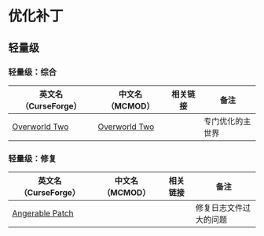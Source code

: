 # 优化补丁

## 轻量级

### 轻量级：综合

| 英文名（CurseForge）                                                        | 中文名（MCMOD）                                       | 相关链接 | 备注             |
| --------------------------------------------------------------------------- | ----------------------------------------------------- | -------- | ---------------- |
| [Overworld Two](https://www.curseforge.com/minecraft/mc-mods/overworld-two) | [Overworld Two](https://www.mcmod.cn/class/4558.html) |          | 专门优化的主世界 |

### 轻量级：修复

| 英文名（CurseForge）                                                            | 中文名（MCMOD） | 相关链接 | 备注                   |
| ------------------------------------------------------------------------------- | --------------- | -------- | ---------------------- |
| [Angerable Patch](https://www.curseforge.com/minecraft/mc-mods/angerable-patch) |                 |          | 修复日志文件过大的问题 |
